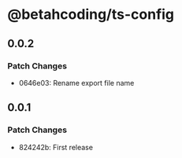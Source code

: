 # @betahcoding/ts-config

## 0.0.2

### Patch Changes

- 0646e03: Rename export file name

## 0.0.1

### Patch Changes

- 824242b: First release
